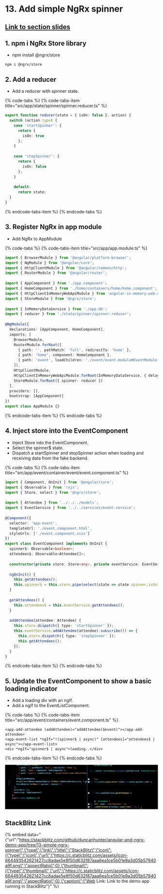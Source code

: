 # 13. Add simple NgRx spinner

## [Link to section slides](https://docs.google.com/presentation/d/1Y7Tf7kjO4Li0ihhkVgRjn4szFJPAkbMvilfrDCbrjq8/edit#slide=id.g2fa7fd70ec_0_1818)

## 1. npm i NgRx Store library

* npm install @ngrx/store

```text
npm i @ngrx/store
```

## 2.  Add a reducer

* Add a reducer with spinner state.

{% code-tabs %}
{% code-tabs-item title="src/app/state/spinner/spinner.reducer.ts" %}
```typescript
export function reducer(state = { isOn: false }, action) {
  switch (action.type) {
    case 'startSpinner': {
      return {
        isOn: true
      };
    }

    case 'stopSpinner': {
      return {
        isOn: false
      };
    }

    default:
      return state;
  }
}

```
{% endcode-tabs-item %}
{% endcode-tabs %}

## 3. Register NgRx in app module

* Add NgRx to AppModule

{% code-tabs %}
{% code-tabs-item title="src/app/app.module.ts" %}
```typescript
import { BrowserModule } from '@angular/platform-browser';
import { NgModule } from '@angular/core';
import { HttpClientModule } from '@angular/common/http';
import { RouterModule } from '@angular/router';

import { AppComponent } from './app.component';
import { HomeComponent } from './home/containers/home/home.component';
import { HttpClientInMemoryWebApiModule } from 'angular-in-memory-web-api';
import { StoreModule } from '@ngrx/store';

import { InMemoryDataService } from './app.db';
import { reducer } from './state/spinner/spinner.reducer';

@NgModule({
  declarations: [AppComponent, HomeComponent],
  imports: [
    BrowserModule,
    RouterModule.forRoot([
      { path: '', pathMatch: 'full', redirectTo: 'home' },
      { path: 'home', component: HomeComponent },
      { path: 'event', loadChildren: './event/event.module#EventModule' }
    ]),
    HttpClientModule,
    HttpClientInMemoryWebApiModule.forRoot(InMemoryDataService, { delay: 1000 }),
    StoreModule.forRoot({ spinner: reducer })
  ],
  providers: [],
  bootstrap: [AppComponent]
})
export class AppModule {}

```
{% endcode-tabs-item %}
{% endcode-tabs %}

## 4. Inject store into the EventComponent

* Inject Store into the EventComponent.
* Select the spinner$ state.
* Dispatch a startSpinner and stopSpinner action when loading and receiving data from the fake backend.

{% code-tabs %}
{% code-tabs-item title="src/app/event/container/event/event.component.ts" %}
```typescript
import { Component, OnInit } from '@angular/core';
import { Observable } from 'rxjs';
import { Store, select } from '@ngrx/store';

import { Attendee } from '../../../models';
import { EventService } from '../../services/event.service';

@Component({
  selector: 'app-event',
  templateUrl: './event.component.html',
  styleUrls: ['./event.component.scss']
})
export class EventComponent implements OnInit {
  spinner$: Observable<boolean>;
  attendees$: Observable<Attendee[]>;

  constructor(private store: Store<any>, private eventService: EventService) {}

  ngOnInit() {
    this.getAttendees();
    this.spinner$ = this.store.pipe(select(state => state.spinner.isOn));
  }

  getAttendees() {
    this.attendees$ = this.eventService.getAttendees();
  }

  addAttendee(attendee: Attendee) {
    this.store.dispatch({ type: 'startSpinner' });
    this.eventService.addAttendee(attendee).subscribe(() => {
      this.store.dispatch({ type: 'stopSpinner' });
      this.getAttendees();
    });
  }
}

```
{% endcode-tabs-item %}
{% endcode-tabs %}

## 5. Update the EventComponent to show a basic loading indicator

* Add a loading div with an ngIf.
* Add a ngIf to the EventListComponent.

{% code-tabs %}
{% code-tabs-item title="src/app/event/containers/event.component.ts" %}
```markup
<app-add-attendee (addAttendee)="addAttendee($event)"></app-add-attendee>
<app-event-list *ngIf="!(spinner$ | async)" [attendees]="attendees$ | async"></app-event-list>
<div *ngIf="spinner$ | async">loading..</div>

```
{% endcode-tabs-item %}
{% endcode-tabs %}

![Image: Showing &apos;spinner&apos; state registered in AppModule and used in the component.](.gitbook/assets/image%20%287%29.png)

## StackBlitz Link

{% embed data="{\"url\":\"https://stackblitz.com/github/duncanhunter/angular-and-ngrx-demo-app/tree/13-simple-ngrx-spinner\",\"type\":\"link\",\"title\":\"StackBlitz\",\"icon\":{\"type\":\"icon\",\"url\":\"https://c.staticblitz.com/assets/icon-664493542621427cc8adae5e8f50d632f87aaa6ea1ce5b01e9a3d05b57940a9f.png\",\"aspectRatio\":0},\"thumbnail\":{\"type\":\"thumbnail\",\"url\":\"https://c.staticblitz.com/assets/icon-664493542621427cc8adae5e8f50d632f87aaa6ea1ce5b01e9a3d05b57940a9f.png\",\"aspectRatio\":0},\"caption\":\"Web Link: Link to the demo app running in StackBlitz\"}" %}

